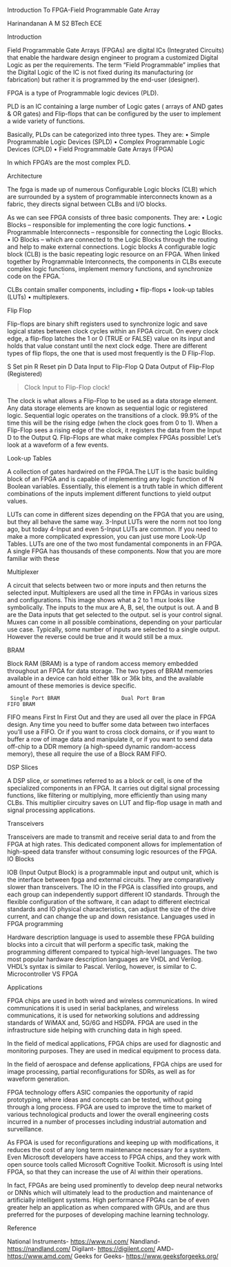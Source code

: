 Introduction To                      FPGA-Field Programmable Gate Array














Harinandanan A M
S2 BTech ECE



Introduction

Field Programmable Gate Arrays (FPGAs) are digital ICs (Integrated Circuits) that enable the hardware design engineer to program a customized Digital Logic as per the requirements. The term “Field Programmable” implies that the Digital Logic of the IC is not fixed during its manufacturing (or fabrication) but rather it is programmed by the end-user (designer).

FPGA is a type of Programmable logic devices (PLD).

PLD is an IC containing a large number of Logic gates ( arrays of AND gates & OR gates) and Flip-flops that can be configured by the user to implement a wide variety of functions.

                        


Basically, PLDs can be categorized into three types. 
   They are:
•	Simple Programmable Logic Devices (SPLD)
•	Complex Programmable Logic Devices (CPLD)
•	Field Programmable Gate Arrays (FPGA)

In which FPGA’s are the most complex PLD.






Architecture

The fpga is made up of numerous Configurable Logic blocks (CLB) which are surrounded by a system of programmable interconnects known as a fabric, they directs signal between CLBs and I/O blocks.

                           

As we can see FPGA consists of three basic components. They are:
•	Logic Blocks – responsible for implementing the core logic functions.
•	Programmable Interconnects – responsible for connecting the Logic Blocks.
•	IO Blocks – which are connected to the Logic Blocks through the routing and help to make external connections. 
Logic blocks
A configurable logic block (CLB) is the basic repeating logic resource on an FPGA. When linked together by Programmable Interconnects, the components in CLBs execute complex logic functions, implement memory functions, and synchronize code on the FPGA.
                           	`

CLBs contain smaller components, including
•	flip-flops
•	look-up tables (LUTs)
•	 multiplexers.

Flip Flop

Flip-flops are binary shift registers used to synchronize logic and save logical states between clock cycles within an FPGA circuit. On every clock edge, a flip-flop latches the 1 or 0 (TRUE or FALSE) value on its input and holds that value constant until the next clock edge. There are different types of flip flops, the one that is used most frequently is the D Flip-Flop.
                                            
S    Set pin
R    Reset pin
D    Data Input to Flip-Flop
Q    Data Output of Flip-Flop (Registered)
>    Clock Input to Flip-Flop
   clock!

The clock is what allows a Flip-Flop to be used as a data storage element. Any data storage elements are known as sequential logic or registered logic. Sequential logic operates on the transitions of a clock. 99.9% of the time this will be the rising edge (when the clock goes from 0 to 1). When a Flip-Flop sees a rising edge of the clock, it registers the data from the Input D to the Output Q. Flip-Flops are what make complex FPGAs possible! Let’s look at a waveform of a few events.
           
                     

Look-up Tables

A collection of gates hardwired on the FPGA.The LUT is the basic building block of an FPGA and is capable of implementing any logic function of N Boolean variables. Essentially, this element is a truth table in which different combinations of the inputs implement different functions to yield output values. 

LUTs can come in different sizes depending on the FPGA that you are using, but they all behave the same way. 3-Input LUTs were the norm not too long ago, but today 4-Input and even 5-Input LUTs are common. If you need to make a more complicated expression, you can just use more Look-Up Tables. LUTs are one of the two most fundamental components in an FPGA. A single FPGA has thousands of these components. Now that you are more familiar with these 
                


                     








Multiplexer

A circuit that selects between two or more inputs and then returns the selected input.
Multiplexers are used all the time in FPGAs in various sizes and configurations. This image shows what a 2 to 1 mux looks like symbolically. The inputs to the mux are A, B, sel, the output is out. A and B are the Data inputs that get selected to the output. sel is your control signal. Muxes can come in all possible combinations, depending on your particular use case. Typically, some number of inputs are selected to a single output. However the reverse could be true and it would still be a mux.


                                                


BRAM

Block RAM (BRAM) is a type of random access memory embedded throughout an FPGA for data storage. The two types of BRAM memories available in a device can hold either 18k or 36k bits, and the available amount of these memories is device specific.

             
     Single Port BRAM                    Dual Port Bram                             FIFO BRAM       

FIFO means First In First Out and they are used all over the place in FPGA design. Any time you need to buffer some data between two interfaces you’ll use a FIFO. Or if you want to cross clock domains, or if you want to buffer a row of image data and manipulate it, or if you want to send data off-chip to a DDR memory (a high-speed dynamic random-access memory), these all require the use of a Block RAM FIFO.

DSP Slices 

A DSP slice, or sometimes referred to as a block or cell, is one of the specialized components in an FPGA. It carries out digital signal processing functions, like filtering or multiplying, more efficiently than using many CLBs. This multiplier circuitry saves on LUT and flip-flop usage in math and signal processing applications.



Transceivers

Transceivers are made to transmit and receive serial data to and from the FPGA at high rates. This dedicated component allows for implementation of high-speed data transfer without consuming logic resources of the FPGA.
IO Blocks

IOB (Input Output Block) is a programmable input and output unit, which is the interface between fpga and external circuits. They are comparatively slower than transceivers. 
The IO in the FPGA is classified into groups, and each group can independently support different IO standards. Through the flexible configuration of the software, it can adapt to different electrical standards and IO physical characteristics, can adjust the size of the drive current, and can change the up and down resistance.
Languages used in FPGA programming

Hardware description language is used to assemble these FPGA building blocks into a circuit that will perform a specific task, making the programming different compared to typical high-level languages. The two most popular hardware description languages are VHDL and Verilog. VHDL’s syntax is similar to Pascal. Verilog, however, is similar to C.
Microcontroller VS FPGA

 
Applications

FPGA chips are used in both wired and wireless communications. In wired communications it is used in serial backplanes, and wireless communications, it is used for networking solutions and addressing standards of WiMAX and, 5G/6G and HSDPA. FPGA are used in the infrastructure side helping with crunching data in high speed.
 
In the field of medical applications, FPGA chips are used for diagnostic and monitoring purposes. They are used in medical equipment to process data.
 
In the field of aerospace and defense applications, FPGA  chips are used for image processing, partial reconfigurations for SDRs, as well as for waveform generation.
 
FPGA technology offers ASIC companies the opportunity of rapid prototyping, where ideas and concepts can be tested, without going through a long process. FPGA are used to improve the time to market of various technological products and lower the overall engineering costs incurred in a number of processes including industrial automation and surveillance.
 
As FPGA is used for reconfigurations and keeping up with modifications, it reduces the cost of any long term maintenance necessary for a system. Even Microsoft developers have access to FPGA chips, and they work with open source tools called Microsoft Cognitive Toolkit. Microsoft is using Intel FPGA, so that they can increase the use of Al within their operations.
 
In fact, FPGAs are being used prominently to develop deep neural networks or DNNs which will ultimately lead to the production and maintenance of artificially intelligent systems. High performance FPGAs can be of even greater help an application as when compared with GPUs, and are thus preferred for the purposes of developing machine learning technology.

Reference

National Instruments- https://www.ni.com/
Nandland- https://nandland.com/
Digilant- https://digilent.com/
AMD- https://www.amd.com/
Geeks for Geeks- https://www.geeksforgeeks.org/














